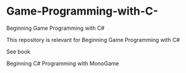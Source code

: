 # Game-Programming-with-C-
Beginning Game Programming with C#

This repository is relevant for Beginning Game Programming with C#

See book

Beginning C# Programming with MonoGame
